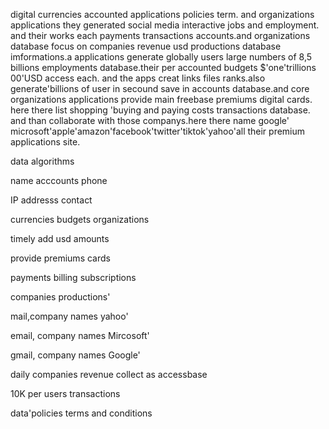 
digital currencies accounted applications policies term. and organizations applications they generated social media interactive jobs and employment. and their works each payments transactions accounts.and organizations database focus on companies revenue usd productions database imformations.a applications generate globally users large numbers of 8,5 billions employments database.their per accounted budgets $'one'trillions 00'USD access each. and the apps creat links files ranks.also generate'billions of user in secound save in accounts database.and core organizations applications provide main freebase premiums digital cards. here there list shopping 'buying and paying costs transactions database. and than collaborate with those companys.here there name google' microsoft'apple'amazon'facebook'twitter'tiktok'yahoo'all their premium applications site.

data algorithms 

 
name acccounts phone 

IP addresss contact

currencies budgets organizations 

timely add usd amounts

provide premiums cards

payments billing subscriptions

companies productions'

mail,company names yahoo'

email, company names Mircosoft'

gmail, company names Google'

daily companies revenue collect as accessbase 

10K per users transactions  
 
data'policies terms and conditions 

